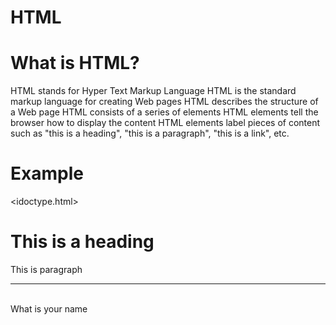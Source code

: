 # HTML
# What is HTML?
HTML stands for Hyper Text Markup Language
HTML is the standard markup language for creating Web pages
HTML describes the structure of a Web page
HTML consists of a series of elements
HTML elements tell the browser how to display the content
HTML elements label pieces of content such as "this is a heading", "this is a paragraph", "this is a link", etc.
# Example
<idoctype.html>
<html>
 <head>
    <title> page title </title>
</head>  
<body>
    <h1> This is a heading </h1>
    <p1> This is paragraph
    <hr><br> What is your name </p1>

</body>
</html>
